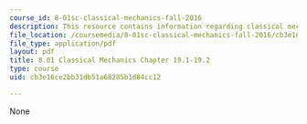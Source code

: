 ```yaml
---
course_id: 8-01sc-classical-mechanics-fall-2016
description: This resource contains information regarding classical mechanics.
file_location: /coursemedia/8-01sc-classical-mechanics-fall-2016/cb3e16ce2bb31db51a68285b1d84cc12_MIT8_01F16_chapter19.1_19.2.pdf
file_type: application/pdf
layout: pdf
title: 8.01 Classical Mechanics Chapter 19.1-19.2
type: course
uid: cb3e16ce2bb31db51a68285b1d84cc12

---
```

None